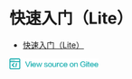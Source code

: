 # 快速入门（Lite）

<!-- TOC -->

- [快速入门（Lite）](#快速入门lite)

<!-- /TOC -->

<a href="https://gitee.com/mindspore/docs/blob/master/lite/tutorials/source_zh_cn/quick_start/lite_quick_start.md" target="_blank"><img src="../_static/logo_source.png"></a>


